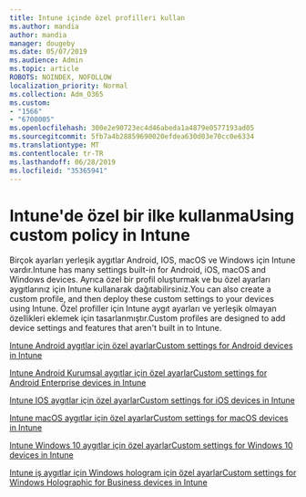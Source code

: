 ```yaml
---
title: Intune içinde özel profilleri kullan
ms.author: mandia
author: mandia
manager: dougeby
ms.date: 05/07/2019
ms.audience: Admin
ms.topic: article
ROBOTS: NOINDEX, NOFOLLOW
localization_priority: Normal
ms.collection: Adm_O365
ms.custom:
- "1566"
- "6700005"
ms.openlocfilehash: 300e2e90723ec4d46abeda1a4879e0577193ad05
ms.sourcegitcommit: 5fb7a4b28859690020efdea630d03e70cc0e6334
ms.translationtype: MT
ms.contentlocale: tr-TR
ms.lasthandoff: 06/28/2019
ms.locfileid: "35365941"
---
```

# <a name="using-custom-policy-in-intune"></a><span data-ttu-id="c0989-102">Intune'de özel bir ilke kullanma</span><span class="sxs-lookup"><span data-stu-id="c0989-102">Using custom policy in Intune</span></span>

<span data-ttu-id="c0989-103">Birçok ayarları yerleşik aygıtlar Android, IOS, macOS ve Windows için Intune vardır.</span><span class="sxs-lookup"><span data-stu-id="c0989-103">Intune has many settings built-in for Android, iOS, macOS and Windows devices.</span></span> <span data-ttu-id="c0989-104">Ayrıca özel bir profil oluşturmak ve bu özel ayarları aygıtlarınız için Intune kullanarak dağıtabilirsiniz.</span><span class="sxs-lookup"><span data-stu-id="c0989-104">You can also create a custom profile, and then deploy these custom settings to your devices using Intune.</span></span> <span data-ttu-id="c0989-105">Özel profiller için Intune aygıt ayarları ve yerleşik olmayan özellikleri eklemek için tasarlanmıştır.</span><span class="sxs-lookup"><span data-stu-id="c0989-105">Custom profiles are designed to add device settings and features that aren't built in to Intune.</span></span>

[<span data-ttu-id="c0989-106">Intune Android aygıtlar için özel ayarlar</span><span class="sxs-lookup"><span data-stu-id="c0989-106">Custom settings for Android devices in Intune</span></span>](https://docs.microsoft.com/intune/custom-settings-android)

[<span data-ttu-id="c0989-107">Intune Android Kurumsal aygıtlar için özel ayarlar</span><span class="sxs-lookup"><span data-stu-id="c0989-107">Custom settings for Android Enterprise devices in Intune</span></span>](https://docs.microsoft.com/intune/custom-settings-android-for-work)

[<span data-ttu-id="c0989-108">Intune IOS aygıtlar için özel ayarlar</span><span class="sxs-lookup"><span data-stu-id="c0989-108">Custom settings for iOS devices in Intune</span></span>](https://docs.microsoft.com/intune/custom-settings-ios)

[<span data-ttu-id="c0989-109">Intune macOS aygıtlar için özel ayarlar</span><span class="sxs-lookup"><span data-stu-id="c0989-109">Custom settings for macOS devices in Intune</span></span>](https://docs.microsoft.com/intune/custom-settings-macos)

[<span data-ttu-id="c0989-110">Intune Windows 10 aygıtlar için özel ayarlar</span><span class="sxs-lookup"><span data-stu-id="c0989-110">Custom settings for Windows 10 devices in Intune</span></span>](https://docs.microsoft.com/intune/custom-settings-windows-10)

[<span data-ttu-id="c0989-111">Intune iş aygıtlar için Windows hologram için özel ayarlar</span><span class="sxs-lookup"><span data-stu-id="c0989-111">Custom settings for Windows Holographic for Business devices in Intune</span></span>](https://docs.microsoft.com/intune/custom-settings-windows-holographic)
